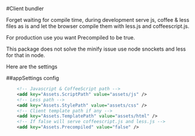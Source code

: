 #Client bundler

Forget waiting for compile time, during development serve js, coffee &
less files as is and let the browser compile them with less.js and
coffeescript.js.

For production use you want Precompiled to be true.

This package does not solve the minify issue use node snockets and less
for that in node.

Here are the settings

##appSettings config
``` xml
    <!-- Javascript & CoffeeScript path -->
    <add key="Assets.ScriptPath" value="assets/js" />
    <!-- Less path -->
    <add key="Assets.StylePath" value="assets/css" />
    <!-- Client template path if any -->
    <add key="Assets.TemplatePath" value="assets/html" />
    <!-- If false will serve coffeescript.js and less.js -->
    <add key="Assets.Precompiled" value="false" />
```
